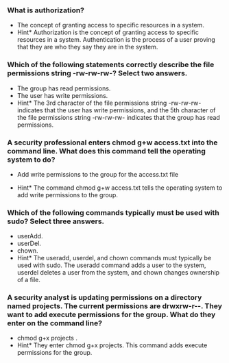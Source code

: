 ### What is authorization?

- The concept of granting access to specific resources in a system.
- Hint\* Authorization is the concept of granting access to specific resources in a system. Authentication is the process of a user proving that they are who they say they are in the system.

### Which of the following statements correctly describe the file permissions string -rw-rw-rw-? Select two answers.

- The group has read permissions.
- The user has write permissions.
- Hint\* The 3rd character of the file permissions string -rw-rw-rw- indicates that the user has write permissions, and the 5th character of the file permissions string -rw-rw-rw- indicates that the group has read permissions.

### A security professional enters chmod g+w access.txt into the command line. What does this command tell the operating system to do?

- Add write permissions to the group for the access.txt file

- Hint\* The command chmod g+w access.txt tells the operating system to add write permissions to the group.

### Which of the following commands typically must be used with sudo? Select three answers.

- userAdd.
- userDel.
- chown.
- Hint\* The useradd, userdel, and chown commands must typically be used with sudo. The useradd command adds a user to the system, userdel deletes a user from the system, and chown changes ownership of a file.

### A security analyst is updating permissions on a directory named projects. The current permissions are drwxrw-r--. They want to add execute permissions for the group. What do they enter on the command line?

- chmod g+x projects .
- Hint\* They enter chmod g+x projects. This command adds execute permissions for the group.
